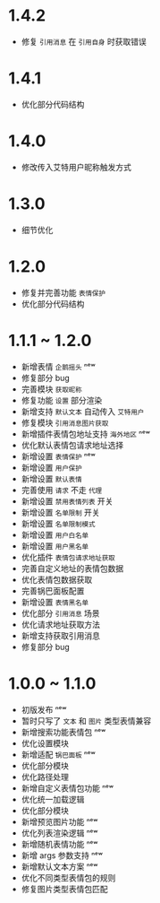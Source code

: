 # 1.4.2
- 修复 `引用消息` 在 `引用自身` 时获取错误

# 1.4.1
- 优化部分代码结构

# 1.4.0
- 修改传入艾特用户昵称触发方式

# 1.3.0
- 细节优化

# 1.2.0
- 修复并完善功能 `表情保护`
- 优化部分代码结构

# 1.1.1 ~ 1.2.0
- 新增表情 `企鹅摇头` ⁿᵉʷ
- 修复部分 bug
- 完善模块 `获取昵称`
- 修复功能 `设置` 部分渲染
- 新增支持 `默认文本` 自动传入 `艾特用户`
- 修复模块 `引用消息图片获取`
- 新增插件表情包地址支持 `海外地区` ⁿᵉʷ
- 优化默认表情包请求地址选择
- 新增设置 `表情保护` ⁿᵉʷ
- 新增设置 `用户保护`
- 新增设置 `默认表情`
- 完善使用 `请求` 不走 `代理`
- 新增设置 `禁用表情列表` 开关
- 新增设置 `名单限制` 开关
- 新增设置 `名单限制模式`
- 新增设置 `用户白名单`
- 新增设置 `用户黑名单`
- 优化插件 `表情包请求地址获取`
- 完善自定义地址的表情包数据
- 优化表情包数据获取
- 完善锅巴面板配置
- 新增设置 `表情黑名单`
- 优化部分 `引用消息` 场景
- 优化请求地址获取方法
- 新增支持获取引用消息
- 修复部分 bug

# 1.0.0 ~ 1.1.0
- 初版发布 ⁿᵉʷ
- 暂时只写了 `文本` 和 `图片` 类型表情兼容
- 新增搜索功能表情包 ⁿᵉʷ
- 优化设置模块
- 新增适配 `锅巴面板` ⁿᵉʷ
- 优化部分模块
- 优化路径处理
- 新增自定义表情包功能 ⁿᵉʷ
- 优化统一加载逻辑
- 优化部分模块
- 新增预览图片功能 ⁿᵉʷ
- 优化列表渲染逻辑 ⁿᵉʷ
- 新增随机表情功能 ⁿᵉʷ
- 新增 args 参数支持 ⁿᵉʷ
- 新增默认文本方案 ⁿᵉʷ
- 优化不同类型表情包的规则
- 修复图片类型表情包匹配
